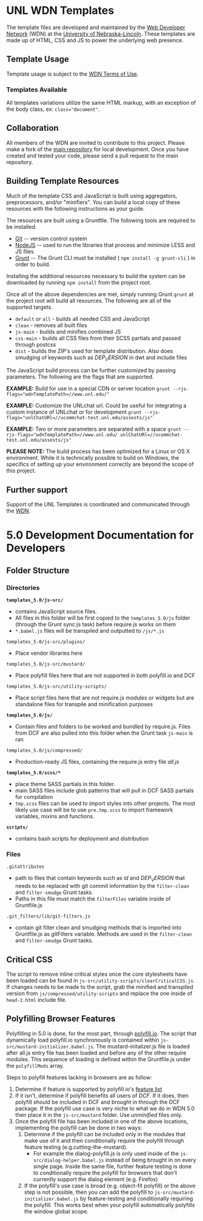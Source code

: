 # UNL WDN Templates

The template files are developed and maintained by the [Web Developer Network](http://wdn.unl.edu/) (WDN) at the [University of Nebraska-Lincoln](http://www.unl.edu/). These templates are made up of HTML, CSS and JS to power the underlying web presence.

## Template Usage

Template usage is subject to the [WDN Terms of Use](http://wdn.unl.edu/unledu-web-framework-terms-use).

### Templates Available

All templates variations utilize the same HTML markup, with an exception of the body class, ex: `class="document"`.

## Collaboration

All members of the WDN are invited to contribute to this project. Please make a fork of the [main repository](https://github.com/unl/wdntemplates) for local development. Once you have created and tested your code, please send a pull request to the main repository.

## Building Template Resources

Much of the template CSS and JavaScript is built using aggregators, preprocessors, and/or "minifiers". You can build a local copy of these resources with the following instructions as your guide.

The resources are built using a Gruntfile. The following tools are required to be installed.

* [Git](http://git-scm.com/) -- version control system
* [NodeJS](http://www.nodejs.org/) -- used to run the libraries that process and minimize LESS and JS files
* [Grunt](http://gruntjs.com) -- The Grunt CLI must be installed ( `npm install -g grunt-cli` ) in order to build.

Installing the additional resources necessary to build the system can be downloaded by running `npm install` from the project root.

Once all of the above dependencies are met, simply running Grunt `grunt` at the project root will build all resources. The following are all of the supported targets.

* `default` or `all` - builds all needed CSS and JavaScript
* `clean` - removes all built files
* `js-main` - builds and minifies combined JS 
* `css-main` - builds all CSS files from their SCSS partials and passed through postcss
* `dist` - builds the ZIP's used for template distribution. Also does smudging of keywords such as $DEP_VERSION$ in dwt and include files

The JavaScript build process can be further customized by passing parameters. The following are the flags that are supported.

__EXAMPLE:__ Build for use in a special CDN or server location
`grunt --rjs-flags="wdnTemplatePath=//www.unl.edu/"`

__EXAMPLE:__ Customize the UNLchat url.  Could be useful for integrating a custom instance of UNLchat or for development
`grunt --rjs-flags="unlChatURl=//ucommchat-test.unl.edu/assests/js"`

__EXAMPLE:__ Two or more parameters are separated with a space
`grunt --rjs-flags="wdnTemplatePath=//www.unl.edu/ unlChatURl=//ucommchat-test.unl.edu/assests/js"`

__PLEASE NOTE:__ The build process has been optimized for a Linux or OS X environment. While it is technically possible to build on Windows, the specifics of setting up your environment correctly are beyond the scope of this project.

## Further support

Support of the UNL Templates is coordinated and communicated through the [WDN](http://wdn.unl.edu/).

# 5.0 Development Documentation  for Developers

## Folder Structure 
### Directories
__`templates_5.0/js-src/`__
* contains JavaScript source files. 
* All files in this folder will be first copied to the 
`templates_5.0/js` folder (through the Grunt sync:js task) before require.js works on them
* `*.babel.js` files will be transpiled and outputted to `/js/*.js` 

`templates_5.0/js-src/plugins/`
* Place vendor libraries here

`templates_5.0/js-src/mustard/`
* Place polyfill files here that are not supported in both polyfill.io and DCF

`templates_5.0/js-src/utility-scripts/`
* Place script files here that are not require.js modules or widgets but are standalone files for transpile and minification purposes

__`templates_5.0/js/`__
* Contain files and folders to be worked and bundled by require.js. Files from DCF are also pulled into this folder when the Grunt task `js-main` is ran

`templates_5.0/js/compressed/`
* Production-ready JS files, containing the require.js entry file _all.js_

__`templates_5.0/scss/*`__
* place theme SASS partials in this folder. 
* main SASS files include glob patterns that will pull in DCF SASS partials for compilation
* `tmp.scss` files can be used to import styles into other projects. The most likely use case will be to use `pre.tmp.scss` to import framework variables, mixins and functions.

__`scripts/`__
* contains bash scripts for deployment and distribution

### Files
`.gitattributes`
* path to files that contain keywords such as $id$ and $DEP_VERSION$ that needs to be replaced with git commit 
information by the `filter-clean` and `filter-smudge` Grunt tasks.
* Paths in this file must match the `filterFiles` variable inside of Gruntfile.js

`.git_filters/lib/git-filters.js`
* contain git filter clean and smudging methods that is imported into Gruntfile.js as gitFilters variable. Methods 
are used in the `filter-clean` and `filter-smudge` Grunt tasks.

## Critical CSS
The script to remove inline critical styles once the core stylesheets have been loaded can be found in 
`js-src/utility-scripts/clearCriticalCSS.js`. If changes needs to be made to the script, grab the minified and 
transpiled version from `js/compressed/utility-scripts` and replace the one inside  of `head-2.html` include file.

## Polyfilling Browser Features
Polyfilling in 5.0 is done, for the most part, through [polyfill.io](http://polyfill.io). The script that 
dynamically load
polyfill.io synchronously is contained within `js-src/mustard-initializer.babel.js`. The mustard-initalizer.js file is 
loaded after all.js entry file has been loaded and before any of the other require modules. This sequence of loading 
is defined within the Gruntfile.js under the `polyfillMods` array.

Steps to polyfill features 
lacking in browsers are as follow: 
1. Determine if feature is supported by polyfill.io's [feature list](https://polyfill.io/v2/docs/features/)
2. If it isn't, determine if polyfill benefits all users of _DCF_. If it does, then polyfill should be included in DCF and brought in through the DCF package. If the polyfill use case is very niche to what we do in WDN 5.0 then place it in the `js-src/mustard` folder. Use _unminified_ files only.
3. Once the polyfill file has been included in one of the above locations, implementing the polyfill can be done in two ways:
    1. Determine if the polyfill can be included only in the modules that make use of it and then 
    conditionally require the polyfill through feature testing (e.g.cutting-the-mustard). 
        * For example the dialog-polyfill.js is only used inside of the `js-src/dialog-helper.babel.js` instead of being brought in on every single page. Inside the same file, further feature testing is done to 
        conditionally require the polyfill for browsers that don't currently support the dialog element (e.g. Firefox)
    2. If the polyfill's use case is broad (e.g. object-fit polyfill) or the above step is not possible, then you can
     add the polyfill to `js-src/mustard-initializer.babel.js` by feature-testing and conditionally requiring the polyfill. This works best when your polyfill automatically polyfills the window global scope.
     


